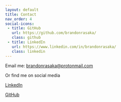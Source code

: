 ```yaml
---
layout: default
title: Contact
nav_order: 4
social-icons:
 - title: GitHub
   url: https://github.com/brandonrasaka/
   class: github
 - title: LinkedIn
   url: https://www.linkedin.com/in/brandonrasaka/
   class: linkedin
---
```


Email me: [brandonrasaka@protonmail.com](mailto:brandonrasaka@protonmail.com)

Or find me on social media

[LinkedIn](https://www.linkedin.com/in/brandonrasaka/)

[GitHub](https://github.com/brandonrasaka/)